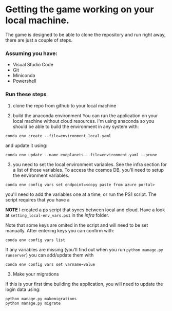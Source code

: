 # Getting the game working on your local machine. 

The game is designed to be able to clone the repository and run right away, there are just a couple of steps. 
### Assuming you have: 
* Visual Studio Code
* Git
* Miniconda
* Powershell


### Run these steps
1. clone the repo from github to your local machine

2. build the anaconda environment
You can run the application on your local machine without cloud resources. I'm using anaconda so you should be able to build the environment in any system with: 
```
conda env create --file=environment_local.yaml
``` 

and update it using:
```
conda env update --name exoplanets --file=environment.yaml --prune
```

3. you need to set the local environment variables. See the infra section for a list of those variables. 
To access the cosmos DB, you'll need to setup the environment variables. 
```
conda env config vars set endpoint=<copy paste from azure portal>
```
you'll need to add the variables one at a time, or run the PS1 script. The script requires that you have a 

**NOTE** I created a ps script that syncs between local and cloud. Have a look at `setting_local-env_vars.ps1` in the _infra_ folder. 


Note that some keys are omited in the script and will need to be set manually. After entering keys you can confirm with:
```
conda env config vars list
```
If any variables are missing (you'll find out when you run `python manage.py runserver`) you can add/update them with
```
conda env config vars set varname=value
```

3. Make your migrations

If this is your first time building the application, you will need to update the login data using:
```
python manage.py makemigrations
python manage.py migrate
``` 